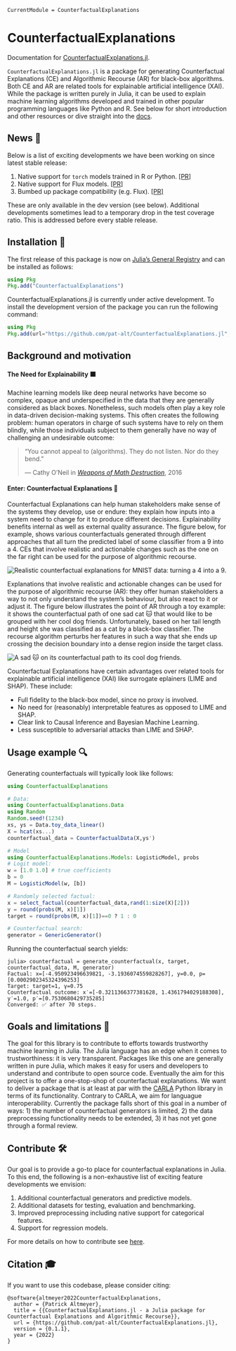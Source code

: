 
``` @meta
CurrentModule = CounterfactualExplanations
```

# CounterfactualExplanations

Documentation for [CounterfactualExplanations.jl](https://github.com/pat-alt/CounterfactualExplanations.jl).

`CounterfactualExplanations.jl` is a package for generating Counterfactual Explanations (CE) and Algorithmic Recourse (AR) for black-box algorithms. Both CE and AR are related tools for explainable artificial intelligence (XAI). While the package is written purely in Julia, it can be used to explain machine learning algorithms developed and trained in other popular programming languages like Python and R. See below for short introduction and other resources or dive straight into the [docs](https://pat-alt.github.io/CounterfactualExplanations.jl/dev).

## News 📣

Below is a list of exciting developments we have been working on since latest stable release:

1.  Native support for `torch` models trained in R or Python. [\[PR\]](https://github.com/pat-alt/CounterfactualExplanations.jl/pull/32)
2.  Native support for Flux models. [\[PR\]](https://github.com/pat-alt/CounterfactualExplanations.jl/pull/37)
3.  Bumbed up package compatibility (e.g. Flux). [\[PR\]](https://github.com/pat-alt/CounterfactualExplanations.jl/pull/37)

These are only available in the dev version (see below). Additional developments sometimes lead to a temporary drop in the test coverage ratio. This is addressed before every stable release.

## Installation 🚩

The first release of this package is now on [Julia’s General Registry](https://github.com/JuliaRegistries/General) and can be installed as follows:

``` julia
using Pkg
Pkg.add("CounterfactualExplanations")
```

CounterfactualExplanations.jl is currently under active development. To install the development version of the package you can run the following command:

``` julia
using Pkg
Pkg.add(url="https://github.com/pat-alt/CounterfactualExplanations.jl", rev="dev")
```

## Background and motivation

#### The Need for Explainability ⬛

Machine learning models like deep neural networks have become so complex, opaque and underspecified in the data that they are generally considered as black boxes. Nonetheless, such models often play a key role in data-driven decision-making systems. This often creates the following problem: human operators in charge of such systems have to rely on them blindly, while those individuals subject to them generally have no way of challenging an undesirable outcome:

> “You cannot appeal to (algorithms). They do not listen. Nor do they bend.”
>
> — Cathy O’Neil in [*Weapons of Math Destruction*](https://en.wikipedia.org/wiki/Weapons_of_Math_Destruction), 2016

#### Enter: Counterfactual Explanations 🔮

Counterfactual Explanations can help human stakeholders make sense of the systems they develop, use or endure: they explain how inputs into a system need to change for it to produce different decisions. Explainability benefits internal as well as external quality assurance. The figure below, for example, shows various counterfactuals generated through different approaches that all turn the predicted label of some classifier from a 9 into a 4. CEs that involve realistic and actionable changes such as the one on the far right can be used for the purpose of algorithmic recourse.

![Realistic counterfactual explanations for MNIST data: turning a 4 into a 9.](https://raw.githubusercontent.com/pat-alt/CounterfactualExplanations.jl/main/docs/src/examples/image/www/MNIST_9to4.png)

Explanations that involve realistic and actionable changes can be used for the purpose of algorithmic recourse (AR): they offer human stakeholders a way to not only understand the system’s behaviour, but also react to it or adjust it. The figure below illustrates the point of AR through a toy example: it shows the counterfactual path of one sad cat 🐱 that would like to be grouped with her cool dog friends. Unfortunately, based on her tail length and height she was classified as a cat by a black-box classifier. The recourse algorithm perturbs her features in such a way that she ends up crossing the decision boundary into a dense region inside the target class.

![A sad 🐱 on its counterfactual path to its cool dog friends.](https://raw.githubusercontent.com/pat-alt/CounterfactualExplanations.jl/main/docs/src/www/recourse_laplace.gif)

Counterfactual Explanations have certain advantages over related tools for explainable artificial intelligence (XAI) like surrogate eplainers (LIME and SHAP). These include:

-   Full fidelity to the black-box model, since no proxy is involved.
-   No need for (reasonably) interpretable features as opposed to LIME and SHAP.
-   Clear link to Causal Inference and Bayesian Machine Learning.
-   Less susceptible to adversarial attacks than LIME and SHAP.

## Usage example 🔍

Generating counterfactuals will typically look like follows:

``` julia
using CounterfactualExplanations

# Data:
using CounterfactualExplanations.Data
using Random
Random.seed!(1234)
xs, ys = Data.toy_data_linear()
X = hcat(xs...)
counterfactual_data = CounterfactualData(X,ys')

# Model
using CounterfactualExplanations.Models: LogisticModel, probs 
# Logit model:
w = [1.0 1.0] # true coefficients
b = 0
M = LogisticModel(w, [b])

# Randomly selected factual:
x = select_factual(counterfactual_data,rand(1:size(X)[2]))
y = round(probs(M, x)[1])
target = round(probs(M, x)[1])==0 ? 1 : 0 

# Counterfactual search:
generator = GenericGenerator()
```

Running the counterfactual search yields:

``` julia-repl
julia> counterfactual = generate_counterfactual(x, target, counterfactual_data, M, generator)
Factual: x=[-4.950923496639821, -3.1936074559828267], y=0.0, p=[0.0002902345324396253]
Target: target=1, γ=0.75
Counterfactual outcome: x′=[-0.3211366377381628, 1.4361794029188308], y′=1.0, p′=[0.7530680429735285]
Converged: ✅ after 70 steps.
```

## Goals and limitations 🎯

The goal for this library is to contribute to efforts towards trustworthy machine learning in Julia. The Julia language has an edge when it comes to trustworthiness: it is very transparent. Packages like this one are generally written in pure Julia, which makes it easy for users and developers to understand and contribute to open source code. Eventually the aim for this project is to offer a one-stop-shop of counterfactual explanations. We want to deliver a package that is at least at par with the [CARLA](https://github.com/carla-recourse/CARLA) Python library in terms of its functionality. Contrary to CARLA, we aim for languague interoperability. Currently the package falls short of this goal in a number of ways: 1) the number of counterfactual generators is limited, 2) the data preprocessing functionality needs to be extended, 3) it has not yet gone through a formal review.

## Contribute 🛠

Our goal is to provide a go-to place for counterfactual explanations in Julia. To this end, the following is a non-exhaustive list of exciting feature developments we envision:

1.  Additional counterfactual generators and predictive models.
2.  Additional datasets for testing, evaluation and benchmarking.
3.  Improved preprocessing including native support for categorical features.
4.  Support for regression models.

For more details on how to contribute see [here](https://www.paltmeyer.com/CounterfactualExplanations.jl/dev/contributing/).

## Citation 🎓

If you want to use this codebase, please consider citing:

    @software{altmeyer2022CounterfactualExplanations,
      author = {Patrick Altmeyer},
      title = {{CounterfactualExplanations.jl - a Julia package for Counterfactual Explanations and Algorithmic Recourse}},
      url = {https://github.com/pat-alt/CounterfactualExplanations.jl},
      version = {0.1.1},
      year = {2022}
    }

